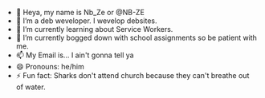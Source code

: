 - 👋 Heya, my name is Nb_Ze or @NB-ZE
- 👀 I’m a deb weveloper. I wevelop debsites.
- 🌱 I’m currently learning about Service Workers.
- 💞️ I’m currently bogged down with school assignments so be patient with me.
- 📫 My Email is... I ain't gonna tell ya
- 😄 Pronouns: he/him
- ⚡ Fun fact: Sharks don't attend church because they can't breathe out of water.

